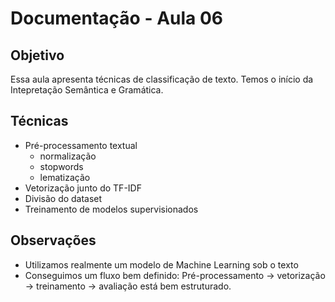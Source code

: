 # Documentação - Aula 06

## Objetivo
Essa aula apresenta técnicas de classificação de texto. Temos o início da Intepretação Semântica e Gramática.

## Técnicas
- Pré-processamento textual 
	- normalização
	- stopwords
	- lematização
- Vetorização junto do TF-IDF
- Divisão do dataset 
- Treinamento de modelos supervisionados

## Observações 
- Utilizamos realmente um modelo de Machine Learning sob o texto
- Conseguimos um fluxo bem definido: Pré-processamento → vetorização → treinamento → avaliação está bem estruturado.
